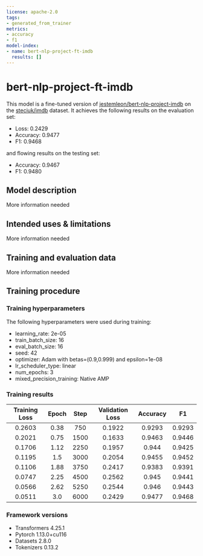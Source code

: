 ```yaml
---
license: apache-2.0
tags:
- generated_from_trainer
metrics:
- accuracy
- f1
model-index:
- name: bert-nlp-project-ft-imdb
  results: []
---
```


<!-- This model card has been generated automatically according to the information the Trainer had access to. You
should probably proofread and complete it, then remove this comment. -->

# bert-nlp-project-ft-imdb

This model is a fine-tuned version of [jestemleon/bert-nlp-project-imdb](https://huggingface.co/jestemleon/bert-nlp-project-imdb) on the [steciuk/imdb](https://huggingface.co/datasets/steciuk/imdb) dataset.
It achieves the following results on the evaluation set:
- Loss: 0.2429
- Accuracy: 0.9477
- F1: 0.9468

and flowing results on the testing set:
- Accuracy: 0.9467
- F1: 0.9480

## Model description

More information needed

## Intended uses & limitations

More information needed

## Training and evaluation data

More information needed

## Training procedure

### Training hyperparameters

The following hyperparameters were used during training:
- learning_rate: 2e-05
- train_batch_size: 16
- eval_batch_size: 16
- seed: 42
- optimizer: Adam with betas=(0.9,0.999) and epsilon=1e-08
- lr_scheduler_type: linear
- num_epochs: 3
- mixed_precision_training: Native AMP

### Training results

| Training Loss | Epoch | Step | Validation Loss | Accuracy | F1     |
|:-------------:|:-----:|:----:|:---------------:|:--------:|:------:|
| 0.2603        | 0.38  | 750  | 0.1922          | 0.9293   | 0.9293 |
| 0.2021        | 0.75  | 1500 | 0.1633          | 0.9463   | 0.9446 |
| 0.1706        | 1.12  | 2250 | 0.1957          | 0.944    | 0.9425 |
| 0.1195        | 1.5   | 3000 | 0.2054          | 0.9455   | 0.9452 |
| 0.1106        | 1.88  | 3750 | 0.2417          | 0.9383   | 0.9391 |
| 0.0747        | 2.25  | 4500 | 0.2562          | 0.945    | 0.9441 |
| 0.0566        | 2.62  | 5250 | 0.2544          | 0.946    | 0.9443 |
| 0.0511        | 3.0   | 6000 | 0.2429          | 0.9477   | 0.9468 |


### Framework versions

- Transformers 4.25.1
- Pytorch 1.13.0+cu116
- Datasets 2.8.0
- Tokenizers 0.13.2
